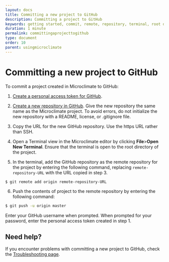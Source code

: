 ```yaml
---
layout: docs
title: Committing a new project to GitHub
description: Committing a project to GitHub
keywords: getting started, commit, remote, repository, terminal, root directory
duration: 1 minute
permalink: committingaprojecttogithub
type: document
order: 10
parent: usingmicroclimate
---
```


# Committing a new project to GitHub

To commit a project created in Microclimate to GitHub:

1. [Create a personal access token for GitHub](https://help.github.com/articles/creating-a-personal-access-token-for-the-command-line/).

2. [Create a new repository in GitHub](https://help.github.com/articles/creating-a-new-repository/). Give the new repository the same name as the Microclimate project. To avoid errors, do not initialize the new repository with a README, license, or .gitignore file.

3. Copy the URL for the new GitHub repository. Use the https URL rather than SSH.

4. Open a Terminal view in the Microclimate editor by clicking **File**>**Open New Terminal**. Ensure that the terminal is open to the root directory of the project.

5. In the terminal, add the GitHub repository as the remote repository for the project by entering the following command, replacing `remote-repository-URL` with the URL copied in step 3.
```bash
$ git remote add origin remote-repository-URL
```
6. Push the contents of project to the remote repository by entering the following command:
```bash
$ git push -u origin master
```
Enter your GitHub username when prompted. When prompted for your password, enter the personal access token created in step 1.

## Need help?
If you encounter problems with committing a new project to GitHub, check the [Troubleshooting page](troubleshooting#committing-a-new-project-to-github).
